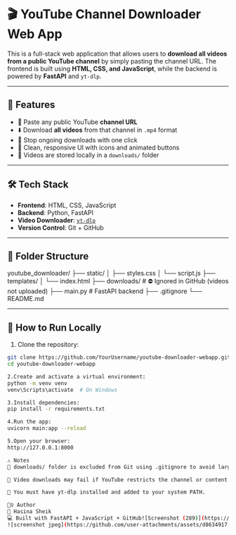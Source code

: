 # 🎬 YouTube Channel Downloader Web App

This is a full-stack web application that allows users to **download all videos from a public YouTube channel** by simply pasting the channel URL. The frontend is built using **HTML, CSS, and JavaScript**, while the backend is powered by **FastAPI** and `yt-dlp`.

---

## 🚀 Features

- 🔗 Paste any public YouTube **channel URL**
- ⬇️ Download **all videos** from that channel in `.mp4` format
- 🛑 Stop ongoing downloads with one click
- 🎨 Clean, responsive UI with icons and animated buttons
- 📂 Videos are stored locally in a `downloads/` folder

---

## 🛠️ Tech Stack

- **Frontend**: HTML, CSS, JavaScript
- **Backend**: Python, FastAPI
- **Video Downloader**: [`yt-dlp`](https://github.com/yt-dlp/yt-dlp)
- **Version Control**: Git + GitHub

---


## 📁 Folder Structure
youtube_downloader/
├── static/
│ ├── styles.css
│ └── script.js
├── templates/
│ └── index.html
├── downloads/ # ⛔️ Ignored in GitHub (videos not uploaded)
├── main.py # FastAPI backend
├── .gitignore
└── README.md


---

## 🧪 How to Run Locally

1. Clone the repository:

```bash
git clone https://github.com/YourUsername/youtube-downloader-webapp.git
cd youtube-downloader-webapp

2.Create and activate a virtual environment:
python -m venv venv
venv\Scripts\activate  # On Windows

3.Install dependencies:
pip install -r requirements.txt

4.Run the app:
uvicorn main:app --reload

5.Open your browser:
http://127.0.0.1:8000

⚠️ Notes
📁 downloads/ folder is excluded from Git using .gitignore to avoid large file errors on GitHub.

🚫 Video downloads may fail if YouTube restricts the channel or content.

🧩 You must have yt-dlp installed and added to your system PATH.

🙋‍♀️ Author
👤 Hasina Sheik
💻 Built with FastAPI + JavaScript + GitHub![Screenshot (289)](https://github.com/user-attachments/assets/fc9a8359-b021-4c33-aa16-ebbab327191a)
![screenshot jpeg](https://github.com/user-attachments/assets/d8634917-f6e3-4a0f-a05e-31d1a325dd50)




